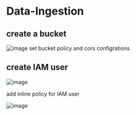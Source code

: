 # Data-Ingestion
## create a bucket
![image](https://user-images.githubusercontent.com/22674965/44667360-35a9a180-aa38-11e8-8018-5970b558dfb1.png)
set bucket policy and cors configrations

## create IAM user
![image](https://user-images.githubusercontent.com/22674965/44667514-9933cf00-aa38-11e8-9504-481d7118f201.png)

add inline policy for IAM user

![image](https://user-images.githubusercontent.com/22674965/44667662-0b0c1880-aa39-11e8-91bf-70206aca33ef.png)
